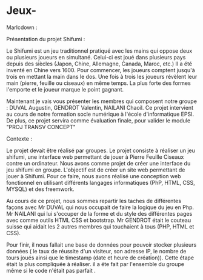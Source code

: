 # Jeux-
Marlcdown :

Présentation du projet Shifumi : 

Le Shifumi est un jeu traditionnel pratiqué avec les mains qui oppose deux ou plusieurs joueurs en simultané. Celui-ci est joué dans plusieurs pays depuis des siècles (Japon, Chine, Allemagne, Canada, Maroc, etc.) Il a été inventé en Chine vers 1600. 
Pour commencer, les joueurs comptent jusqu'à trois en mettant la main dans le dos. Une fois à trois les joueurs révèlent leur main (pierre, feuille ou ciseaux) en même temps. La plus forte des formes l'emporte et le joueur marque le point gagnant. 

Maintenant je vais vous présenter les membres qui composent notre groupe : DUVAL Augustin, GENDROT Valentin, NAILANI Chaoil. Ce projet intervient au cours de notre formation socle numérique à l'école d'informatique EPSI. De plus, ce projet servira comme évaluation finale, pour valider le module "PROJ TRANSV CONCEPT"

Contexte :

Le projet devait être réalisé par groupes. Le projet consiste à réaliser un jeu shifumi, une interface web permettant de jouer à Pierre Feuille Ciseaux contre un ordinateur. Nous avons comme projet de créer une interface du jeu shifumi en groupe. L'objectif est de créer un site web permettant de jouer à Shifumi. Pour ce faire, nous avons réalisé une conception web fonctionnel en utilisant différents langages informatiques (PhP, HTML, CSS, MYSQL) et des freemwork.

Au cours de ce projet, nous sommes repartir les taches de différentes façons avec Mr DUVAL qui nous occupait de faire la logique du jeu en Php. Mr NAILANI qui lui s'occuper de la forme et du style des différentes pages avec comme outils HTML CSS et bootstrap. Mr GENDROT était le couteau suisse qui aidait les 2 autres membres qui touchaient à tous (PHP, HTML et CSS).

Pour finir, il nous fallait une base de données pour pouvoir stocker plusieurs données ( le taux de réussite d'un visiteur, son adresse IP, le nombre de tours joués ainsi que le timestamp (date et heure de création)). Cette étape était la plus compliquée à réaliser. il a éte fait par l'ensemble du groupe même si le code n'était pas parfait .
